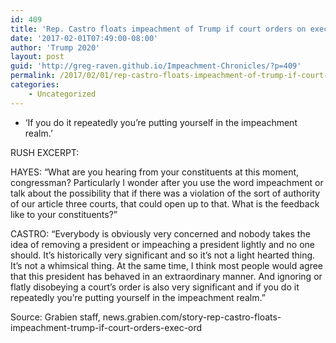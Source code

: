 ```yaml
---
id: 409
title: 'Rep. Castro floats impeachment of Trump if court orders on exec order ignored'
date: '2017-02-01T07:49:00-08:00'
author: 'Trump 2020'
layout: post
guid: 'http://greg-raven.github.io/Impeachment-Chronicles/?p=409'
permalink: /2017/02/01/rep-castro-floats-impeachment-of-trump-if-court-orders-on-exec-order-ignored/
categories:
    - Uncategorized
---
```


- ‘If you do it repeatedly you’re putting yourself in the impeachment realm.’

RUSH EXCERPT:

HAYES: “What are you hearing from your constituents at this moment, congressman? Particularly I wonder after you use the word impeachment or talk about the possibility that if there was a violation of the sort of authority of our article three courts, that could open up to that. What is the feedback like to your constituents?”

CASTRO: “Everybody is obviously very concerned and nobody takes the idea of removing a president or impeaching a president lightly and no one should. It’s historically very significant and so it’s not a light hearted thing. It’s not a whimsical thing. At the same time, I think most people would agree that this president has behaved in an extraordinary manner. And ignoring or flatly disobeying a court’s order is also very significant and if you do it repeatedly you’re putting yourself in the impeachment realm.”

Source: Grabien staff, news.grabien.com/story-rep-castro-floats-impeachment-trump-if-court-orders-exec-ord